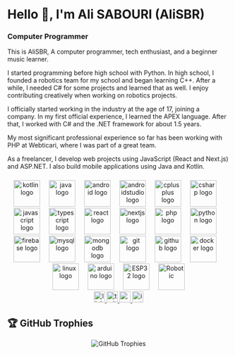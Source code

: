 # Hello 👋, I'm Ali SABOURI (AliSBR)
### Computer Programmer

This is AliSBR,
A computer programmer, tech enthusiast, and a beginner music learner.

I started programming before high school with Python.
In high school, I founded a robotics team for my school and began learning C++. After a while, I needed C# for some projects and learned that as well.
I enjoy contributing creatively when working on robotics projects.

I officially started working in the industry at the age of 17, joining a company. In my first official experience, I learned the APEX language.
After that, I worked with C# and the .NET framework for about 1.5 years.

My most significant professional experience so far has been working with PHP at Webticari, where I was part of a great team.

As a freelancer, I develop web projects using JavaScript (React and Next.js) and ASP.NET. I also build mobile applications using Java and Kotlin.

###
<div align="center">
  <img src="https://cdn.jsdelivr.net/gh/devicons/devicon/icons/kotlin/kotlin-original.svg" height="60" alt="kotlin logo"  />
  <img width="12" />
  <img src="https://cdn.jsdelivr.net/gh/devicons/devicon/icons/java/java-original.svg" height="60" alt="java logo"  />
  <img width="12" />
  <img src="https://cdn.jsdelivr.net/gh/devicons/devicon/icons/android/android-original.svg" height="60" alt="android logo"  />
  <img width="12" />
  <img src="https://cdn.jsdelivr.net/gh/devicons/devicon/icons/androidstudio/androidstudio-original.svg" height="60" alt="androidstudio logo"  />
  <img width="12" />
  <img src="https://cdn.jsdelivr.net/gh/devicons/devicon/icons/cplusplus/cplusplus-original.svg" height="60" alt="cplusplus logo"  />
  <img width="12" />
  <img src="https://cdn.jsdelivr.net/gh/devicons/devicon/icons/csharp/csharp-original.svg" height="60" alt="csharp logo"  />
  <img width="12" />
  <img src="https://cdn.jsdelivr.net/gh/devicons/devicon/icons/javascript/javascript-original.svg" height="60" alt="javascript logo"  />
  <img width="12" />
  <img src="https://cdn.jsdelivr.net/gh/devicons/devicon/icons/typescript/typescript-original.svg" height="60" alt="typescript logo"  />
  <img width="12" />
  <img src="https://cdn.jsdelivr.net/gh/devicons/devicon/icons/react/react-original.svg" height="60" alt="react logo"  />
  <img width="12" />
  <img src="https://cdn.jsdelivr.net/gh/devicons/devicon/icons/nextjs/nextjs-original.svg" height="60" alt="nextjs logo"  />
  <img width="12" />
  <img src="https://cdn.jsdelivr.net/gh/devicons/devicon/icons/php/php-original.svg" height="60" alt="php logo"  />
  <img width="12" />
  <img src="https://cdn.jsdelivr.net/gh/devicons/devicon/icons/python/python-original.svg" height="60" alt="python logo"  />
  <img width="12" />
  <img src="https://cdn.jsdelivr.net/gh/devicons/devicon/icons/firebase/firebase-plain.svg" height="60" alt="firebase logo"  />
  <img width="12" />
  <img src="https://cdn.jsdelivr.net/gh/devicons/devicon/icons/mysql/mysql-original.svg" height="60" alt="mysql logo"  />
  <img width="12" />
  <img src="https://cdn.jsdelivr.net/gh/devicons/devicon/icons/mongodb/mongodb-original.svg" height="60" alt="mongodb logo"  />
  <img width="12" />
  <img src="https://cdn.jsdelivr.net/gh/devicons/devicon/icons/git/git-original.svg" height="60" alt="git logo"  />
  <img width="12" />
  <img src="https://cdn.jsdelivr.net/gh/devicons/devicon/icons/github/github-original.svg" height="60" alt="github logo"  />
  <img width="12" />
  <img src="https://cdn.jsdelivr.net/gh/devicons/devicon/icons/docker/docker-original.svg" height="60" alt="docker logo"  />
  <img width="12" />
  <img src="https://cdn.jsdelivr.net/gh/devicons/devicon/icons/linux/linux-original.svg" height="60" alt="linux logo"  />
  <img width="12" />
  <img src="https://cdn.jsdelivr.net/gh/devicons/devicon/icons/arduino/arduino-original.svg" height="60" alt="arduino logo"  />
  <img width="12" />
  <img src="https://img.icons8.com/external-those-icons-lineal-those-icons/24/external-esp-cars-components-those-icons-lineal-those-icons.png" height="60" alt="ESP32 logo"  />
  <img width="12" />
  <img src="https://img.icons8.com/dusk/64/bot--v1.png" height="60" alt="Robotic"  />
</div>

<div align="center">
  <a href="https://www.linkedin.com/in/ali-sabouri-b75130226/" target="_blank">
    <img src="https://img.shields.io/static/v1?message=LinkedIn&logo=linkedin&label=&color=0077B5&logoColor=white&labelColor=&style=for-the-badge" height="25" alt="linkedin logo"  />
  </a>
  <a href="https://x.com/justAli0369" target="_blank">
    <img src="https://img.shields.io/static/v1?message=Twitter&logo=twitter&label=&color=1DA1F2&logoColor=white&labelColor=&style=for-the-badge" height="25" alt="twitter logo"  />
  </a>
  <a href="https://medium.com/@alisabouri516" target="_blank">
    <img src="https://img.shields.io/static/v1?message=Medium&logo=medium&label=&color=12100E&logoColor=white&labelColor=&style=for-the-badge" height="25" alt="medium logo"  />
  </a>
  <a href="@ali_sbr_01" target="_blank">
    <img src="https://img.shields.io/static/v1?message=Instagram&logo=instagram&label=&color=E4405F&logoColor=white&labelColor=&style=for-the-badge" height="25" alt="instagram logo"  />
  </a>
</div>

## 🏆 GitHub Trophies

<p align="center">
  <img src="https://github-profile-trophy.vercel.app/?username=alisabourii&theme=darkhub&no-frame=true&margin-w=15" alt="GitHub Trophies" />
</p>
